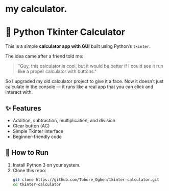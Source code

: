 # my calculator.
# 🧮 Python Tkinter Calculator

This is a simple **calculator app with GUI** built using Python’s `tkinter`.

The idea came after a friend told me:  
> "Guy, this calculator is cool, but it would be better if I could see it run like a proper calculator with buttons."

So I upgraded my old calculator project to give it a face. Now it doesn’t just calculate in the console — it runs like a real app that you can click and interact with.

## ✨ Features
- Addition, subtraction, multiplication, and division
- Clear button (AC)
- Simple Tkinter interface
- Beginner-friendly code

## 🚀 How to Run
1. Install Python 3 on your system.
2. Clone this repo:
   ```bash
   git clone https://github.com/Tobore_Oghen/tkinter-calculator.git
   cd tkinter-calculator
   
